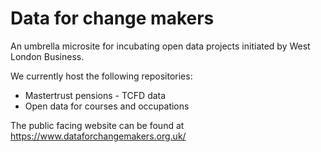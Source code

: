 # Data for change makers

An umbrella microsite for incubating open data projects initiated by West London Business. 

We currently host the following repositories:

* Mastertrust pensions - TCFD data
* Open data for courses and occupations

The public facing website can be found at <a href="https://www.dataforchangemakers.org.uk/">https://www.dataforchangemakers.org.uk/</a>

